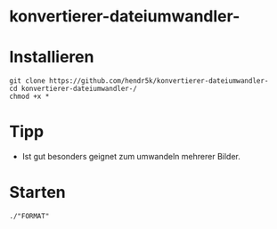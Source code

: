 # konvertierer-dateiumwandler-

# Installieren
````
git clone https://github.com/hendr5k/konvertierer-dateiumwandler-
cd konvertierer-dateiumwandler-/
chmod +x *
````
# Tipp
* Ist gut besonders geignet zum umwandeln mehrerer Bilder.

# Starten
````
./"FORMAT"
````
